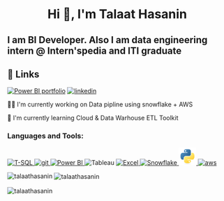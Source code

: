 <h1 align="center">Hi 👋, I'm Talaat Hasanin</h1>

## I am BI Developer. Also I am  data engineering intern @ Intern'spedia and ITI graduate 

## 🔗 Links
[![Power BI portfolio](https://img.shields.io/badge/my_portfolio-000?style=for-the-badge&logo=ko-fi&logoColor=white)](https://www.novypro.com/profile_projects/talaat-mohamed)
[![linkedin](https://img.shields.io/badge/linkedin-0A66C2?style=for-the-badge&logo=linkedin&logoColor=white)](https://www.linkedin.com/in/talaat-hasanin/)

👩‍💻 I'm currently working on Data pipline using snowflake + AWS

🧠 I'm currently learning Cloud & Data Warhouse ETL Toolkit

<h3 align="left">Languages and Tools:</h3>
<p align="left"> <a href="https://www.tsql.info/" target="_blank" rel="noreferrer"> <img src="https://cdn.worldvectorlogo.com/logos/microsoft-sql-server-1.svg" alt="T-SQL" width="40" height="40"/> </a> <a href="https://git-scm.com/" target="_blank" rel="noreferrer"> <img src="https://www.vectorlogo.zone/logos/git-scm/git-scm-icon.svg" alt="git" width="40" height="40"/> </a> <a href="https://powerbi.microsoft.com/en-us/" target="_blank" rel="noreferrer"> <img src="https://www.vectorlogo.zone/logos/microsoft_powerbi/microsoft_powerbi-icon.svg" alt="Power BI" width="40" height="40"/> </a> <a https://www.tableau.com/" target="_blank" rel="noreferrer"> <img src="https://cdn.worldvectorlogo.com/logos/tableau-software.svg" alt="Tableau" width="40" height="40"/> </a> <a href="https://www.microsoft.com/en-us/microsoft-365/excel" target="_blank" rel="noreferrer"> <img src="https://cdn.worldvectorlogo.com/logos/excel-4.svg" alt="Excel" width="40" height="40"/> </a><a href="https://www.snowflake.com/en/" target="_blank" rel="noreferrer"> <img src="https://www.logo.wine/a/logo/Snowflake_Inc./Snowflake_Inc.-Logo.wine.svg" alt="Snowflake" width="40" height="40"/> </a> <a href="https://www.python.org" target="_blank" rel="noreferrer"> <img src="https://raw.githubusercontent.com/devicons/devicon/master/icons/python/python-original.svg" alt="python" width="40" height="40"/> </a> <a href="https://aws.amazon.com/" target="_blank" rel="noreferrer"> <img src="https://cdn.worldvectorlogo.com/logos/aws-2.svg" alt="aws" width="40" height="40"/> </a>

<p><img align="left" src="https://github-readme-stats.vercel.app/api/top-langs?username=talaathasanin&show_icons=true&locale=en&layout=compact" alt="talaathasanin" /</p>

<p>&nbsp;<img align="center" src="https://github-readme-stats.vercel.app/api?username=talaathasanin&show_icons=true&locale=en" alt="talaathasanin" /></p>

<p><img align="center" src="https://github-readme-streak-stats.herokuapp.com/?user=talaathasanin&" alt="talaathasanin" /></p>
